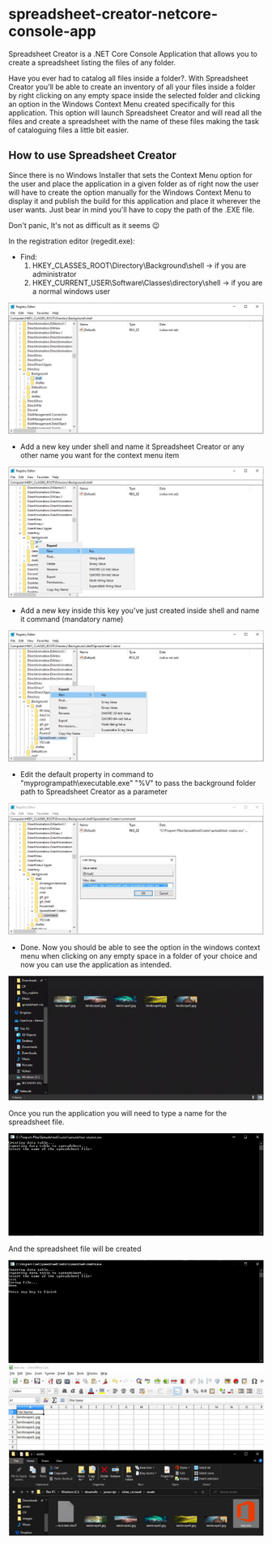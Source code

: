 # spreadsheet-creator-netcore-console-app

Spreadsheet Creator is a .NET Core Console Application that allows you to create a spreadsheet listing the files of any folder.

Have you ever had to catalog all files inside a folder?. With Spreadsheet Creator you'll be able to create an inventory of all your files inside a folder by right clicking on any 
empty space inside the selected folder and clicking an option in the Windows Context Menu created specifically for this application. This option will launch Spreadsheet Creator and will read 
all the files and create a spreadsheet with the name of these files making the task of cataloguing files a little bit easier.

## How to use Spreadsheet Creator

Since there is no Windows Installer that sets the Context Menu option for the user and place the application in a given folder as of right now the user will have to create the 
option manually for the Windows Context Menu to display it and publish the build for this application and place it wherever the user wants. Just bear in mind you'll have to copy
the path of the .EXE file.

Don't panic, It's not as difficult as it seems :wink:

In the registration editor (regedit.exe):
- Find:
  1. HKEY_CLASSES_ROOT\Directory\Background\shell -> if you are administrator
  2. HKEY_CURRENT_USER\Software\Classes\directory\shell -> if you are a normal windows user

<img src="images/sc_1.JPG">

- Add a new key under shell and name it Spreadsheet Creator or any other name you want for the context menu item

<img src="images/sc_2.JPG">

- Add a new key inside this key you've just created inside shell and name it command (mandatory name)

<img src="images/sc_3.JPG">

- Edit the default property in command to "myprogrampath\executable.exe" "%V" to pass the background folder path to Spreadsheet Creator as a parameter

<img src="images/sc_5.JPG">

- Done. Now you should be able to see the option in the windows context menu when clicking on any empty space in a folder of your choice and now you can use the application as intended.

<img src="images/sc_demo.gif">

Once you run the application you will need to type a name for the spreadsheet file.

<img src="images/sc_6.JPG">

And the spreadsheet file will be created

<img src="images/sc_7.JPG">

<img src="images/sc_8.JPG">
